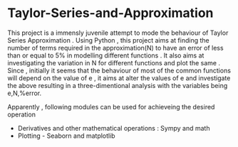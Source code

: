 # Taylor-Series-and-Approximation
This project is a immensly juvenile attempt to mode the behaviour of Taylor Series Approximation . Using Python , this project aims at finding the number of terms required in the approximation(N) to have an error of less than or equal to 5% in modelling different functions . It also aims at investigating the variation in N for different functions and plot the same . Since , initially it seems that the behaviour of most of the common functions will depend on the value of e , it aims at alter the values of e and investigate the above resulting in a three-dimentional analysis with the variables being e,N,%error.

Apparently , following modules can be used for achieveing the desired operation 
  - Derivatives and other mathematical operations : Sympy and math 
  - Plotting - Seaborn and matplotlib
  
  
